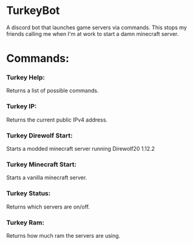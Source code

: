 # TurkeyBot
A discord bot that launches game servers via commands. This stops my friends calling me when I'm at work to start a damn minecraft server.

# Commands:
### Turkey Help:
Returns a list of possible commands.
### Turkey IP:
Returns the current public IPv4 address.
### Turkey Direwolf Start:
Starts a modded minecraft server running Direwolf20 1.12.2
### Turkey Minecraft Start:
Starts a vanilla minecraft server.
### Turkey Status:
Returns which servers are on/off.
### Turkey Ram:
Returns how much ram the servers are using.

